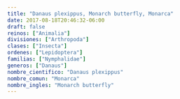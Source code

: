 ```yaml
---
title: "Danaus plexippus, Monarch butterfly, Monarca"
date: 2017-08-18T20:46:32-06:00
draft: false
reinos: ["Animalia"]
divisiones: ["Arthropoda"]
clases: ["Insecta"]
ordenes: ["Lepidoptera"]
familias: ["Nymphalidae"]
generos: ["Danaus"]
nombre_cientifico: "Danaus plexippus"
nombre_comun: "Monarca"
nombre_ingles: "Monarch butterfly"
---
```

